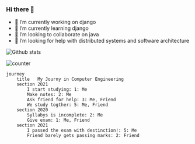 ### Hi there 👋

- 🔭 I’m currently working on django
- 🌱 I’m currently learning django
- 👯 I’m looking to collaborate on java 
- 🤔 I’m looking for help with distributed systems and software architecture


![Github stats](https://github-readme-stats.vercel.app/api?username=pratik-londhe4)


![counter](https://enwkpcvf4u5d59g.m.pipedream.net)



```mermaid
journey
	title   My Journy in Computer Engineering
	section 2021
		I start studying: 1: Me
		Make notes: 2: Me
		Ask friend for help: 3: Me, Friend
		We study togther: 5: Me, Friend
	section 2020
		Syllabys is incomplete: 2: Me
		Give exam: 1: Me, Friend
	section 2021
		I passed the exam with destinction!: 5: Me
		Friend barely gets passing marks: 2: Friend
```
